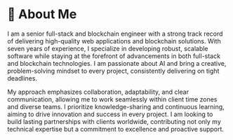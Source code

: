 # 💫 About Me
I am a senior full-stack and blockchain engineer with a strong track record of delivering high-quality web applications and blockchain solutions. With seven years of experience, I specialize in developing robust, scalable software while staying at the forefront of advancements in both full-stack and blockchain technologies. I am passionate about AI and bring a creative, problem-solving mindset to every project, consistently delivering on tight deadlines.

My approach emphasizes collaboration, adaptability, and clear communication, allowing me to work seamlessly within client time zones and diverse teams. I prioritize knowledge-sharing and continuous learning, aiming to drive innovation and success in every project. I am looking to build lasting partnerships with clients worldwide, contributing not only my technical expertise but a commitment to excellence and proactive support.



<!--
---
[![](https://visitcount.itsvg.in/api?id=ilesoviyicon=0&color=0)](https://visitcount.itsvg.in)
-->
